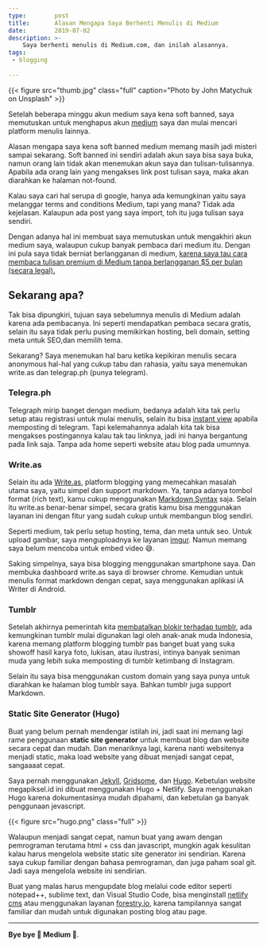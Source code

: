 ```yaml
---
type:        post
title:       Alasan Mengapa Saya Berhenti Menulis di Medium
date:        2019-07-02
description: >-
    Saya berhenti menulis di Medium.com, dan inilah alasannya.
tags:
 - blogging
 
---
```


{{< figure
    src="thumb.jpg" class="full"
    caption="Photo by John Matychuk on Unsplash" >}}

Setelah beberapa minggu akun medium saya kena soft banned, saya memutuskan untuk menghapus akun [medium][1] saya dan mulai mencari platform menulis lainnya. 

Alasan mengapa saya kena soft banned medium memang masih jadi misteri sampai sekarang. Soft banned ini sendiri adalah akun saya bisa saya buka, namun orang lain tidak akan menemukan akun saya dan tulisan-tulisannya. Apabila ada orang lain yang mengakses link post tulisan saya, maka akan diarahkan ke halaman not-found. 

Kalau saya cari hal serupa di google, hanya ada kemungkinan yaitu saya melanggar terms and conditions Medium, tapi yang mana? Tidak ada kejelasan. Kalaupun ada post yang saya import, toh itu juga tulisan saya sendiri. 

Dengan adanya hal ini membuat saya memutuskan untuk mengakhiri akun medium saya, walaupun cukup banyak pembaca dari medium itu. Dengan ini pula saya tidak berniat berlangganan di medium, [karena saya tau cara membaca tulisan premium di Medium tanpa berlangganan $5 per bulan (secara legal). ][12]

## Sekarang apa?

Tak bisa dipungkiri, tujuan saya sebelumnya menulis di Medium adalah karena ada pembacanya. Ini seperti mendapatkan pembaca secara gratis, selain itu saya tidak perlu pusing memikirkan hosting, beli domain, setting meta untuk SEO,dan memilih tema.

Sekarang? Saya menemukan hal baru ketika kepikiran menulis secara anonymous hal-hal yang cukup tabu dan rahasia, yaitu saya menemukan write.as dan telegrap.ph (punya telegram). 

### Telegra.ph

Telegraph mirip banget dengan medium, bedanya adalah kita tak perlu setup atau registrasi untuk mulai menulis, selain itu bisa [instant view][2] apabila memposting di telegram. Tapi kelemahannya adalah kita tak bisa mengakses postingannya kalau tak tau linknya, jadi ini hanya bergantung pada link saja. Tanpa ada home seperti website atau blog pada umumnya. 

### Write.as

Selain itu ada [Write.as][3], platform blogging yang memecahkan masalah utama saya, yaitu simpel dan support markdown. Ya, tanpa adanya tombol format (rich text), kamu cukup menggunakan [Markdown Syntax][4] saja. Selain itu write.as benar-benar simpel, secara gratis kamu bisa menggunakan layanan ini dengan fitur yang sudah cukup untuk membangun blog sendiri. 

Seperti medium, tak perlu setup hosting, tema, dan meta untuk seo. Untuk upload gambar, saya menguploadnya ke layanan [imgur][5]. Namun memang saya belum mencoba untuk embed video 😅.

Saking simpelnya, saya bisa blogging menggunakan smartphone saya. Dan membuka dashboard write.as saya di browser chrome. Kemudian untuk menulis format markdown dengan cepat, saya menggunakan aplikasi iA Writer di Android. 

### Tumblr

Setelah akhirnya pemerintah kita [membatalkan blokir terhadap tumblr][6], ada kemungkinan tumblr mulai digunakan lagi oleh anak-anak muda Indonesia, karena memang platform blogging tumblr pas banget buat yang suka showoff hasil karya foto, lukisan, atau ilustrasi, intinya banyak seniman muda yang lebih suka memposting di tumblr ketimbang di Instagram.

Selain itu saya bisa menggunakan custom domain yang saya punya untuk diarahkan ke halaman blog tumblr saya. Bahkan tumblr juga support Markdown.

### Static Site Generator (Hugo)

Buat yang belum pernah mendengar istilah ini, jadi saat ini memang lagi rame penggunaan **static site generator** untuk membuat blog dan website secara cepat dan mudah. Dan menariknya lagi, karena nanti websitenya menjadi static, maka load website yang dibuat menjadi sangat cepat, sangaaaat cepat. 

Saya pernah menggunakan [Jekyll][7], [Gridsome][8], dan [Hugo][9]. Kebetulan website megapiksel.id ini dibuat menggunakan Hugo + Netlify. Saya menggunakan Hugo karena dokumentasinya mudah dipahami, dan kebetulan ga banyak penggunaan jevascript.

{{< figure
    src="hugo.png" class="full" >}}

Walaupun menjadi sangat cepat, namun buat yang awam dengan pemrograman terutama html + css dan javascript, mungkin agak kesulitan kalau harus mengelola website static site generator ini sendirian. Karena saya cukup familiar dengan bahasa pemrograman, dan juga paham soal git. Jadi saya mengelola website ini sendirian. 

Buat yang malas harus mengupdate blog melalui code editor seperti notepad++, sublime text, dan Visual Studio Code, bisa menginstall [netlify cms][10] atau menggunakan layanan [forestry.io][11], karena tampilannya sangat familiar dan mudah untuk digunakan posting blog atau page. 

---

**Bye bye 👋 Medium 🤣**.

[1]: https://medium.com/
[2]: https://instantview.telegram.org/
[3]: https://write.as/
[4]: https://daringfireball.net/projects/markdown/syntax
[5]: http://imgur.com/gallery/Ym9orUc/
[6]: https://tekno.kompas.com/read/2018/12/26/12490027/blokir-resmi-dicabut-tumblr-bisa-diakses-lagi-di-indonesia
[7]: https://jekyllrb.com/
[8]: https://gridsome.org/
[9]: https://gohugo.io/
[10]: https://www.netlifycms.org/
[11]: https://forestry.io/
[12]: https://medium-unlimited.ml/